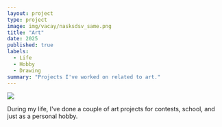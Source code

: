 ```yaml
---
layout: project
type: project
image: img/vacay/nasksdsv_same.png
title: "Art"
date: 2025
published: true
labels:
  - Life
  - Hobby
  - Drawing
summary: "Projects I've worked on related to art."
---
```


<img class="img-fluid" src="../img/vacay/vacay-home-page.png">

During my life, I've done a couple of art projects for contests, school, and just as a personal hobby.
